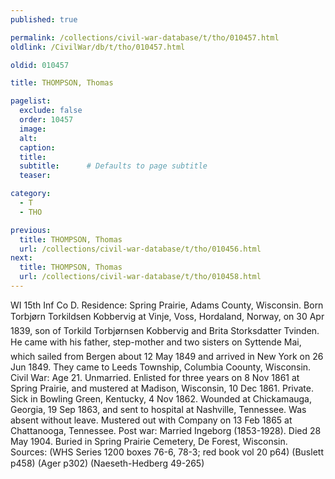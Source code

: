 ```yaml
---
published: true

permalink: /collections/civil-war-database/t/tho/010457.html
oldlink: /CivilWar/db/t/tho/010457.html

oldid: 010457

title: THOMPSON, Thomas

pagelist:
  exclude: false
  order: 10457
  image: 
  alt:
  caption:
  title:
  subtitle:      # Defaults to page subtitle
  teaser:

category: 
  - T 
  - THO

previous:
  title: THOMPSON, Thomas
  url: /collections/civil-war-database/t/tho/010456.html  
next:
  title: THOMPSON, Thomas
  url: /collections/civil-war-database/t/tho/010458.html   
---
```

WI 15th Inf Co D. Residence: Spring Prairie, Adams County, Wisconsin. Born &#147;Torbj&oslash;rn Torkildsen Kobbervig&#148; at Vinje, Voss, Hordaland, Norway, on 30 Apr 1839, son of Torkild Torbj&oslash;rnsen Kobbervig and Brita Storksdatter Tvinden. He came with his father, step-mother and two sisters on &#147;Syttende Mai&#148;, which sailed from Bergen about 12 May 1849 and arrived in New York on 26 Jun 1849. They came to Leeds Township, Columbia Coounty, Wisconsin. Civil War: Age 21. Unmarried. Enlisted for three years on 8 Nov 1861 at Spring Prairie, and mustered at Madison, Wisconsin, 10 Dec 1861. Private. Sick in Bowling Green, Kentucky, 4 Nov 1862. Wounded at Chickamauga, Georgia, 19 Sep 1863, and sent to hospital at Nashville, Tennessee. Was absent without leave. Mustered out with Company on 13 Feb 1865 at Chattanooga, Tennessee. Post war: Married Ingeborg (1853-1928). Died 28 May 1904. Buried in Spring Prairie Cemetery, De Forest, Wisconsin. Sources: (WHS Series 1200 boxes 76-6, 78-3; red book vol 20 p64) (Buslett p458) (Ager p302) (Naeseth-Hedberg &#146;49-265)